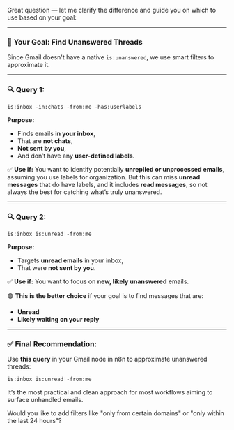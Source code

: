 Great question — let me clarify the difference and guide you on which to use based on your goal:

---

### 🧩 **Your Goal: Find Unanswered Threads**

Since Gmail doesn't have a native `is:unanswered`, we use smart filters to approximate it.

---

### 🔍 Query 1:

```plaintext
is:inbox -in:chats -from:me -has:userlabels
```

**Purpose:**

* Finds emails **in your inbox**,
* That are **not chats**,
* **Not sent by you**,
* And don’t have any **user-defined labels**.

✅ **Use if:**
You want to identify potentially **unreplied or unprocessed emails**, assuming you use labels for organization.
But this can miss **unread messages** that do have labels, and it includes **read messages**, so not always the best for catching what’s truly unanswered.

---

### 🔍 Query 2:

```plaintext
is:inbox is:unread -from:me
```

**Purpose:**

* Targets **unread emails** in your inbox,
* That were **not sent by you**.

✅ **Use if:**
You want to focus on **new, likely unanswered** emails.

🟢 **This is the better choice** if your goal is to find messages that are:

* **Unread**
* **Likely waiting on your reply**

---

### ✅ Final Recommendation:

Use **this query** in your Gmail node in n8n to approximate unanswered threads:

```plaintext
is:inbox is:unread -from:me
```

It’s the most practical and clean approach for most workflows aiming to surface unhandled emails.

Would you like to add filters like "only from certain domains" or "only within the last 24 hours"?
